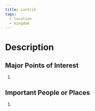 ```yaml
---
title: Lantrik
tags:
  - location
  - kingdom
---
```

# Description


## Major Points of Interest

1. 

## Important People or Places

1.  